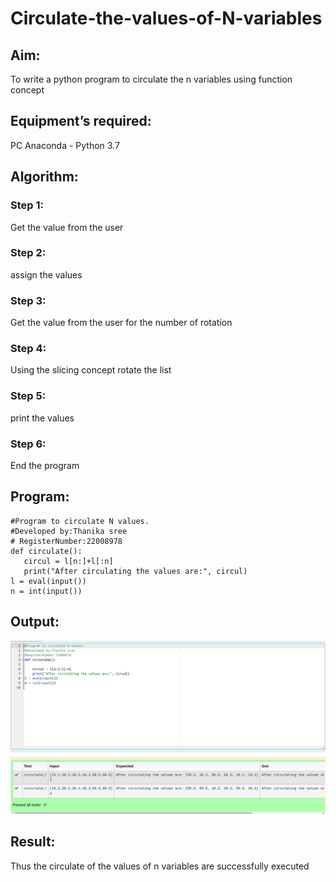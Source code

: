 # Circulate-the-values-of-N-variables

## Aim:

To write a python program to circulate the n variables using function concept

## Equipment’s required:

PC Anaconda - Python 3.7

## Algorithm: 

### Step 1: 

Get the value from the user

### Step 2: 

assign the values

### Step 3: 

Get the value from the user for the number of rotation

### Step 4: 

Using the slicing concept rotate the list

### Step 5: 

print the values

### Step 6: 

End the program

## Program:
 ```
#Program to circulate N values.
#Developed by:Thanika sree
# RegisterNumber:22008978
def circulate():
    circul = l[n:]+l[:n]
    print("After circulating the values are:", circul)
l = eval(input())
n = int(input())

``` 



## Output:
![](/circulate.png)

## Result:

Thus the circulate of the values of n variables are successfully executed
